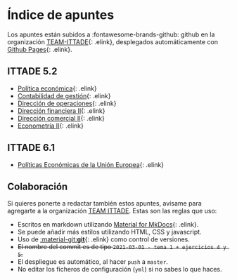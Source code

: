 # Índice de apuntes

Los apuntes están subidos a :fontawesome-brands-github: github en la organización [TEAM-ITTADE](https://github.com/team-ittade){: .elink}, desplegados automáticamente con [Github Pages](https://pages.github.com/){: .elink}.

## ITTADE 5.2

- [Política económica](/pol/){: .elink}
- [Contabilidad de gestión](/gest/){: .elink}
- [Dirección de operaciones](/dop/){: .elink}
- [Dirección financiera II](/dfin2/){: .elink}
- [Dirección comercial II](/dcom2/){: .elink}
- [Econometría II](/ecnm2/){: .elink}

## ITTADE 6.1

- [Políticas Económicas de la Unión Europea](/peue/){: .elink}

## Colaboración

Si quieres ponerte a redactar también estos apuntes, avísame para agregarte a la organización [TEAM ITTADE](https://github.com/team-ittade). Estas son las reglas que uso:

- Escritos en markdown utilizando [Material for MkDocs](https://squidfunk.github.io/mkdocs-material/reference/abbreviations/){: .elink}.
- Se puede añadir más estilos utilizando HTML, CSS y javascript.
- Uso de [:material-git:**git**](https://git-scm.com/){: .elink} como control de versiones.
- ~~El nombre del commit es de tipo `2021-03-01 - tema 1 + ejercicios 4 y 5`.~~
- El despliegue es automático, al hacer `push` a `master`.
- No editar los ficheros de configuración (`yml`) si no sabes lo que haces.
